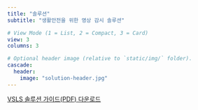 ```yaml
---
title: "솔루션"
subtitle: "생활안전을 위한 영상 감시 솔루션"

# View Mode (1 = List, 2 = Compact, 3 = Card)
view: 3
columns: 3

# Optional header image (relative to `static/img/` folder).
cascade:
  header:
    image: "solution-header.jpg"
---
```


[VSLS 솔루션 가이드(PDF) 다운로드](https://www.emstone.com/data/sales/ko/EMSTONE_VSLS솔루션가이드_20210710.pdf)

